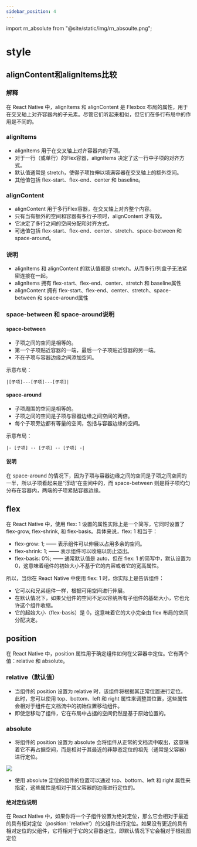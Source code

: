 ```yaml
---
sidebar_position: 4
---
```


import rn_absolute from "@site/static/img/rn_absoulte.png";

# style

## alignContent和alignItems比较

### 解释

在 React Native 中，alignItems 和 alignContent 是 Flexbox 布局的属性，用于在交叉轴上对齐容器内的子元素。尽管它们听起来相似，但它们在多行布局中的作用是不同的。

### alignItems

-   alignItems 用于在交叉轴上对齐容器内的子项。
-   对于一行（或单行）的Flex容器，alignItems 决定了这一行中子项的对齐方式。
-   默认值通常是 stretch，使得子项拉伸以填满容器在交叉轴上的额外空间。
-   其他值包括 flex-start、flex-end、center 和 baseline。

### alignContent

-   alignContent 用于多行Flex容器，在交叉轴上对齐整个内容。
-   只有当有额外的空间和容器有多行子项时，alignContent 才有效。
-   它决定了多行之间的空间分配和对齐方式。
-   可选值包括 flex-start、flex-end、center、stretch、space-between 和 space-around。

### 说明

-   alignItems 和 alignContent 的默认值都是 stretch。从而多行/列盒子无法紧密连接在一起。
-   alignItems 拥有 flex-start、flex-end、center、stretch 和 baseline属性
-   alignContent 拥有 flex-start、flex-end、center、stretch、space-between 和 space-around属性

### space-between 和 space-around说明

#### space-between

-   子项之间的空间是相等的。
-   第一个子项贴近容器的一端，最后一个子项贴近容器的另一端。
-   不在子项与容器边缘之间添加空间。

示意布局：

```
|[子项]---[子项]---[子项]|
```

#### space-around

-   子项周围的空间是相等的。
-   子项之间的空间是子项与容器边缘之间空间的两倍。
-   每个子项旁边都有等量的空间，包括与容器边缘的空间。

示意布局：

```
|- [子项] -- [子项] -- [子项] -|
```

#### 说明

在 space-around 的情况下，因为子项与容器边缘之间的空间是子项之间空间的一半，所以子项看起来是“浮动”在空间中的，而 space-between 则是将子项均匀分布在容器内，两端的子项紧贴容器边缘。

## flex

在 React Native 中，使用 flex: 1 设置的属性实际上是一个简写，它同时设置了 flex-grow, flex-shrink, 和 flex-basis。具体来说，flex: 1 相当于：

-   flex-grow: 1; —— 表示组件可以伸展以占用多余的空间。
-   flex-shrink: 1; —— 表示组件可以收缩以防止溢出。
-   flex-basis: 0%; —— 通常默认值是 auto，但在 flex: 1 的简写中，默认设置为 0，这意味着组件的初始大小不基于它的内容或者它的宽高属性。

所以，当你在 React Native 中使用 flex: 1 时，你实际上是告诉组件：

-   它可以和兄弟组件一样，根据可用空间进行伸展。
-   在默认情况下，如果父组件的空间不足以容纳所有子组件的基础大小，它也允许这个组件收缩。
-   它的起始大小（flex-basis）是 0，这意味着它的大小完全由 flex 布局的空间分配决定。

## position

在 React Native 中，position 属性用于确定组件如何在父容器中定位。它有两个值：relative 和 absolute。

### relative（默认值）

-   当组件的 position 设置为 relative 时，该组件将根据其正常位置进行定位。此时，您可以使用 top、bottom、left 和 right 属性来调整其位置，这些属性会相对于组件在文档流中的初始位置移动组件。
-   即使您移动了组件，它在布局中占据的空间仍然是基于原始位置的。

### absolute

-   将组件的 position 设置为 absolute 会将组件从正常的文档流中取出，这意味着它不再占据空间，而是相对于其最近的非静态定位的祖先（通常是父容器）进行定位。

<img src={rn_absolute} width={400} />

-   使用 absolute 定位的组件的位置可以通过 top、bottom、left 和 right 属性来指定，这些属性是相对于其父容器的边缘进行定位的。

#### 绝对定位说明

在 React Native 中，如果你将一个子组件设置为绝对定位，那么它会相对于最近的具有相对定位（position: 'relative'）的父组件进行定位。如果没有更近的具有相对定位的父组件，它将相对于它的父容器定位，即默认情况下它会相对于根视图定位
